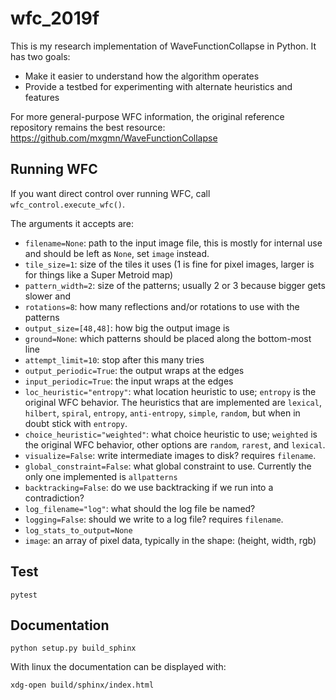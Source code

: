 # wfc_2019f

This is my research implementation of WaveFunctionCollapse in Python. It has two goals:

* Make it easier to understand how the algorithm operates
* Provide a testbed for experimenting with alternate heuristics and features

For more general-purpose WFC information, the original reference repository remains the best resource: https://github.com/mxgmn/WaveFunctionCollapse

## Running WFC

If you want direct control over running WFC, call `wfc_control.execute_wfc()`.

The arguments it accepts are:

- `filename=None`: path to the input image file, this is mostly for internal use and should be left as `None`, set `image` instead.
- `tile_size=1`: size of the tiles it uses (1 is fine for pixel images, larger is for things like a Super Metroid map)
- `pattern_width=2`: size of the patterns; usually 2 or 3 because bigger gets slower and
- `rotations=8`: how many reflections and/or rotations to use with the patterns
- `output_size=[48,48]`: how big the output image is
- `ground=None`: which patterns should be placed along the bottom-most line
- `attempt_limit=10`: stop after this many tries
- `output_periodic=True`: the output wraps at the edges
- `input_periodic=True`: the input wraps at the edges
- `loc_heuristic="entropy"`: what location heuristic to use; `entropy` is the original WFC behavior. The heuristics that are implemented are `lexical`, `hilbert`, `spiral`, `entropy`, `anti-entropy`, `simple`, `random`, but when in doubt stick with `entropy`.
- `choice_heuristic="weighted"`: what choice heuristic to use; `weighted` is the original WFC behavior, other options are `random`, `rarest`, and `lexical`.
- `visualize=False`: write intermediate images to disk?  requires `filename`.
- `global_constraint=False`: what global constraint to use. Currently the only one implemented is `allpatterns`
- `backtracking=False`: do we use backtracking if we run into a contradiction?
- `log_filename="log"`: what should the log file be named?
- `logging=False`: should we write to a log file?  requires `filename`.
- `log_stats_to_output=None`
- `image`: an array of pixel data, typically in the shape: (height, width, rgb)

## Test

```
pytest
```

## Documentation

```
python setup.py build_sphinx
```

With linux the documentation can be displayed with:

```
xdg-open build/sphinx/index.html
```
